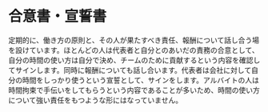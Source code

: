 # 合意書・宣誓書

定期的に、働き方の原則と、その人が果たすべき責任、報酬について話し合う場を設けています。ほとんどの人は代表者と自分とのあいだの責務の合意として、自分の時間の使い方は自分で決め、チームのために貢献するという内容を確認してサインします。同時に報酬についても話し合います。代表者は会社に対して自分の時間をしっかり使うという宣誓として、サインをします。アルバイトの人は時間拘束で手伝いをしてもらうという内容であることが多いため、時間の使い方について強い責任をもつような形にはなっていません。